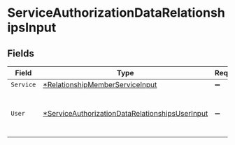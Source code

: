 # ServiceAuthorizationDataRelationshipsInput


## Fields

| Field                                                                                                                    | Type                                                                                                                     | Required                                                                                                                 | Description                                                                                                              |
| ------------------------------------------------------------------------------------------------------------------------ | ------------------------------------------------------------------------------------------------------------------------ | ------------------------------------------------------------------------------------------------------------------------ | ------------------------------------------------------------------------------------------------------------------------ |
| `Service`                                                                                                                | [*RelationshipMemberServiceInput](../../models/shared/relationshipmemberserviceinput.md)                                 | :heavy_minus_sign:                                                                                                       | N/A                                                                                                                      |
| `User`                                                                                                                   | [*ServiceAuthorizationDataRelationshipsUserInput](../../models/shared/serviceauthorizationdatarelationshipsuserinput.md) | :heavy_minus_sign:                                                                                                       | The ID of the user being given access to the service.                                                                    |